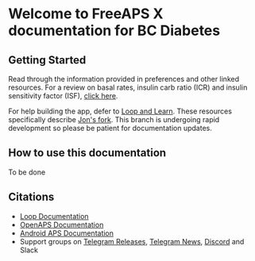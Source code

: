 # Welcome to FreeAPS X documentation for BC Diabetes 

## Getting Started
Read through the information provided in preferences and other linked resources. For a review on basal rates, insulin carb ratio (ICR) and insulin sensitivity factor (ISF), <a href="/basal-isf-icr">click here</a>.

For help building the app, defer to <a href="https://www.loopandlearn.org/freeaps-x/">Loop and Learn</a>. These resources specifically describe <a href="https://github.com/Jon-b-m/freeaps">Jon's fork</a>. This branch is undergoing rapid development so please be patient for documentation updates.

## How to use this documentation
To be done

## Citations
- <a href="https://loopkit.github.io/loopdocs/">Loop Documentation</a>
- <a href="https://openaps.readthedocs.io/">OpenAPS Documentation</a>
- <a href="https://androidaps.readthedocs.io/">Android APS Documentation</a>
- Support groups on <a href="https://t.me/s/FreeAPSX_News">Telegram Releases</a>, <a href="https://t.me/FreeAPSX_Eng">Telegram News</a>, <a href="https://discord.gg/32VCtN3tMF">Discord</a> and Slack